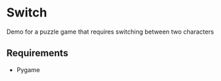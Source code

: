 # Switch
 Demo for a puzzle game that requires switching between two characters

## Requirements
- Pygame
